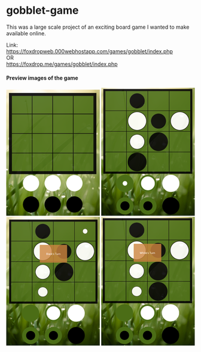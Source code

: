 # gobblet-game
This was a large scale project of an exciting board game I wanted to make available online.

Link:<br> https://foxdropweb.000webhostapp.com/games/gobblet/index.php <br> OR <br>
https://foxdrop.me/games/gobblet/index.php

#### Preview images of the game
![Image of game](readmeImages/display.png)
![Image of game](readmeImages/display2.png)
![Image of game](readmeImages/display3.png)
![Image of game](readmeImages/display4.png)
